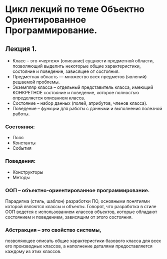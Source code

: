 # Цикл лекций по теме Объектно Ориентированное Программирование.

## Лекция 1.
* Класс – это «чертеж» (описание) сущности предметной области, позволяющий выделить
некоторые общие характеристики, состояние и поведение, зависящее от состояния.
* Предметная область — множество всех предметов (явлений) решаемой проблемы.
* Экземпляр класса – отдельный представитель класса, имеющий КОНКРЕТНОЕ состояние
и поведение, которое полностью определяется описанием класса.
* Состояние – набор данных (полей, атрибутов, членов класса).
* Поведение – функции для работы с данными и выполнения полезной работы.
  

### Состояния:
* Поля
* Константы
* События

### Поведения:
* Конструкторы
* Методы

### ООП – объектно-ориентированное программирование.
Парадигма (стиль, шаблон) разработки ПО, основными понятиями которой являются классы и объекты.
Говорят, что разработка в стиле ООП ведется с использованием классов объектов, которые
обладают состоянием и поведением, зависящим от этого состояния.

### Абстракция – это свойство системы,   
позволяющее описать общие характеристики базового класса
для всех его производных классов, а наполнение
деталями предоставляется каждому из этих классов.